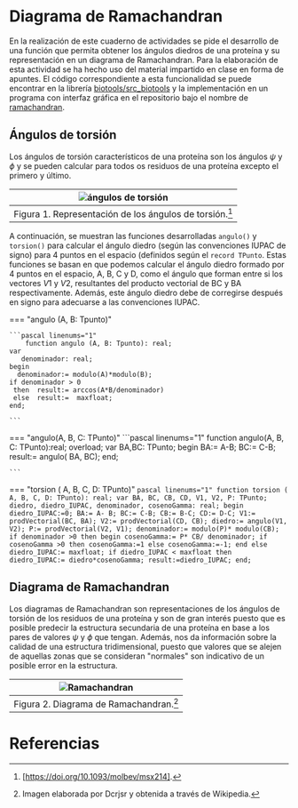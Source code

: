 # Diagrama de Ramachandran

En la realización de este cuaderno de actividades se pide el desarrollo de una función que permita obtener los ángulos diedros de una proteína y su representación en un diagrama de Ramachandran. Para la elaboración de esta actividad se ha hecho uso del material impartido en clase en forma de apuntes. El código correspondiente a esta funcionalidad se puede encontrar en la librería [biotools/src_biotools](https://github.com/currocam/biotools_hQC/blob/master/biotools/src_biotools.pas) y la implementación en un programa con interfaz gráfica en el repositorio bajo el nombre de [ramachandran](https://github.com/currocam/biotools_hQC/tree/master/ramachandran).

## Ángulos de torsión

Los ángulos de torsión característicos de una proteína son los ángulos $\psi$ y $\phi$ y se pueden calcular para todos os residuos de una proteína excepto el primero y último. 

|![ángulos de torsión](https://www.researchgate.net/publication/312022960/figure/fig8/AS:668976552095754@1536507847848/Dihedral-angle-representation-A-very-small-section-of-the-protein-backbone-is-displayed.png)|
|:--:|
|Figura 1. Representación de los ángulos de torsión.[^1]|

A continuación, se muestran las funciones desarrolladas `angulo()` y  `torsion()`  para calcular el ángulo diedro (según las convenciones IUPAC de signo) para 4 puntos en el espacio (definidos según el `record TPunto`. Estas funciones se basan en que podemos calcular el ángulo diedro formado por 4 puntos en el espacio, A, B, C y D, como el ángulo que forman entre si los vectores $V1$ y $V2$, resultantes del producto vectorial de BC y BA respectivamente. Además, este ángulo diedro debe de corregirse después en signo para adecuarse a las convenciones IUPAC.

=== "angulo (A, B: Tpunto)"

	```pascal linenums="1"
    	function angulo (A, B: Tpunto): real;
	var
	   denominador: real;
	begin
	  denominador:= modulo(A)*modulo(B);
	if denominador > 0
	 then  result:= arccos(A*B/denominador)
	 else  result:=  maxfloat;
	end;

	```
=== "angulo(A, B, C: TPunto)"
	```pascal linenums="1"
	function angulo(A, B, C: TPunto):real; overload;
	var
	   BA,BC: TPunto;
	begin
	   BA:= A-B;
	   BC:= C-B;
	   result:= angulo( BA, BC);
	end;

	```
=== "torsion ( A, B, C, D: TPunto)"
	```pascal linenums="1"
	function torsion ( A, B, C, D: TPunto): real;
	var
	   BA, BC, CB, CD, V1, V2, P: TPunto;
	   diedro, diedro_IUPAC, denominador, cosenoGamma: real;
	begin
	     diedro_IUPAC:=0;
	   BA:= A- B;
	   BC:= C-B;
	   CB:= B-C;
	   CD:= D-C;
	   V1:= prodVectorial(BC, BA);
	   V2:= prodVectorial(CD, CB);
	   diedro:= angulo(V1, V2);
	   P:= prodVectorial(V2, V1);
	   denominador:= modulo(P)* modulo(CB);
	   if denominador >0 then
	   begin
	    cosenoGamma:= P* CB/ denominador;
	    if cosenoGamma >0 then cosenoGamma:=1 else cosenoGamma:=-1;
	   end else diedro_IUPAC:= maxfloat;
	   if diedro_IUPAC < maxfloat then diedro_IUPAC:= diedro*cosenoGamma;
	   result:=diedro_IUPAC;
	end;
	```
## Diagrama de Ramachandran
Los diagramas de Ramachandran son representaciones de los ángulos de torsión de los residuos de una proteína y son de gran interés puesto que es posible predecir la estructura secundaria de una proteína en base a los pares de valores $\psi$ y $\phi$ que tengan. Además, nos da información sobre la calidad de una estructura tridimensional, puesto que valores que se alejen de aquellas zonas que se consideran "normales" son indicativo de un posible error en la estructura. 

|![Ramachandran](https://upload.wikimedia.org/wikipedia/commons/9/90/Ramachandran_plot_general_100K.jpg)|
|:--:|
|Figura 2. Diagrama de Ramachandran.[^2]|

# Referencias
[^1]:[https://doi.org/10.1093/molbev/msx214].
[^2]: Imagen elaborada por Dcrjsr y obtenida a través de Wikipedia. 


